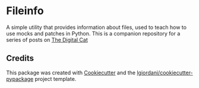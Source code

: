 # Fileinfo

A simple utility that provides information about files, used to teach how to use mocks and patches in Python. This is a companion repository for a series of posts on [The Digital Cat](https://www.thedigitalcatonline.com)

## Credits

This package was created with [Cookiecutter](https://github.com/audreyr/cookiecutter) and the [lgiordani/cookiecutter-pypackage](https://github.com/lgiordani/cookiecutter-pypackage) project template.


